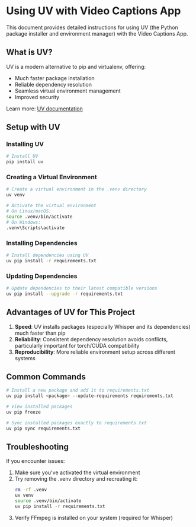 # Using UV with Video Captions App

This document provides detailed instructions for using UV (the Python package installer and environment manager) with the Video Captions App.

## What is UV?

UV is a modern alternative to pip and virtualenv, offering:
- Much faster package installation
- Reliable dependency resolution
- Seamless virtual environment management
- Improved security

Learn more: [UV documentation](https://github.com/astral-sh/uv)

## Setup with UV

### Installing UV

```bash
# Install UV
pip install uv
```

### Creating a Virtual Environment

```bash
# Create a virtual environment in the .venv directory
uv venv

# Activate the virtual environment
# On Linux/macOS:
source .venv/bin/activate
# On Windows:
.venv\Scripts\activate
```

### Installing Dependencies

```bash
# Install dependencies using UV
uv pip install -r requirements.txt
```

### Updating Dependencies

```bash
# Update dependencies to their latest compatible versions
uv pip install --upgrade -r requirements.txt
```

## Advantages of UV for This Project

1. **Speed**: UV installs packages (especially Whisper and its dependencies) much faster than pip
2. **Reliability**: Consistent dependency resolution avoids conflicts, particularly important for torch/CUDA compatibility
3. **Reproducibility**: More reliable environment setup across different systems

## Common Commands

```bash
# Install a new package and add it to requirements.txt
uv pip install <package> --update-requirements requirements.txt

# View installed packages
uv pip freeze

# Sync installed packages exactly to requirements.txt
uv pip sync requirements.txt
```

## Troubleshooting

If you encounter issues:

1. Make sure you've activated the virtual environment
2. Try removing the .venv directory and recreating it:
   ```bash
   rm -rf .venv
   uv venv
   source .venv/bin/activate
   uv pip install -r requirements.txt
   ```
3. Verify FFmpeg is installed on your system (required for Whisper)